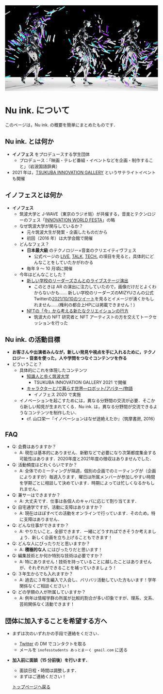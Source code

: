 ![シブキの画像](../images/shibuki_01.jpg)

# Nu ink. について
このページは，Nu ink. の概要を簡単にまとめたものです．

## Nu ink. とは何か
- **イノフェス** をプロデュースする学生団体
  - プロデュース：「映画・テレビ番組・イベントなどを企画・制作すること」（岩波国語辞典）
- 2021 年は，[TSUKUBA INNOVATION GALLERY](https://nuink.github.io/TIG_2021/) というサテライトイベントも開催

## イノフェスとは何か
- **イノフェス**
  - 筑波大学と J-WAVE（東京のラジオ局）が共催する，音楽とテクンロジーのフェス「[INNOVATION WORLD FESTA](https://www.j-wave.co.jp/iwf2021/)」の略
  - なぜ筑波大学が関与しているか？
    - 元々筑波大生が発案・企画したものだから
    - 初回（2016 年）は大学会館で開催
  - どんなフェス？
    - **日本最大級** のテクノロジー×音楽のクリエイティヴフェス
      - 公式ページの [LIVE](https://www.j-wave.co.jp/iwf2021/live.html), [TALK](https://www.j-wave.co.jp/iwf2021/talk.html), [TECH.](https://www.j-wave.co.jp/iwf2021/booth.html) の項目を見ると，具体的にどんなことをしていたかがわかる
    - 毎年 9 〜 10 月頃に開催
  - 今年はどんなことした？
    - [新しい学校のリーダーズさんとのライブステージ演出](https://news.j-wave.co.jp/2021/10/post-8576.html)
      - このときは AR の演出に注力していたので，画像だけだとよくわからないかも……
        新しい学校のリーダーズのMIZYUさんの公式Twitterの[2021/10/10のツイート](https://twitter.com/mizyuzyun/status/1447210059289673738)を見るとイメージが湧くかもしれません……(権利の都合上HPには掲載できません！)
    - [NFTの「今」から考える新たなクリエイションの行方](https://www.j-wave.co.jp/iwf2021/talk.html)
      - 筑波大の NFT 研究者と NFT アーティストの方を交えてトークセッションを行った

## Nu ink. の活動目標
- **お客さんや出演者みんなが，新しい発見や視点を手に入れるために，テクノロジー・音楽を使った，人や学問をつなぐコンテンツを作る**
- どういうこと？
  - 具体的にこれを体現したコンテンツ
    - [知識人と歩く筑波大学](https://nuink.github.io/tsukuba_intellectual/)
      - TSUKUBA INNOVATION GALLERY 2021 で開催
    - [キャラクターと/で暮らす世界―ロボット/アバター/物語](https://www.j-wave.co.jp/iwf2020_archive/talk.html)
      - イノフェス 2020 で実施
  - イノベーションを起こすためには，異なる分野間の交流が必要．そこから新しい知見が生まれてくる．Nu ink. は，異なる分野間が交流できるようなコンテンツを制作したい．
    - cf. 山口栄一『イノベーションはなぜ途絶えたか』（筑摩書房, 2016）

## FAQ
- Q: 会費はありますか？
  - A: 現在は基本的にありません．新歓などで必要になり次第都度集金する可能性はあります．2020年度と2021年度の徴収はありませんでした．
- Q: 活動頻度はどれくらいですか？
  - A: 全体でのミーティングが隔週，個別の企画でのミーティングが（企画によりますが）毎週入ります．曜日は所属メンバーが参加しやすい時間を学期ごとに相談して決めています．時期によっては忙しくなるかもしれません．
- Q: 兼サーはできますか？
  - A: 大丈夫です．仕事は各個人のキャパに応じて割り当てます．
- Q: 自宅通学ですが，活動に支障はありますか？
  - A: 現在はほぼすべての活動をオンラインで行っています．そのため，特に支障はありません．
- Q: どんな仕事ができますか？
  - A: やりたいこと，全部できます．一緒にどうすればできそうか考えましょう．新しく企画を立ち上げることもできます！
- Q: どんな人にぴったりだと思いますか？
  - A: **積極的な人** にはぴったりだと思います！
- Q: 編集技術とか何か特別な技術は必要ですか？
  - A: 特にありません！技術を持っていることに越したことはありませんが、それぞれができることを補っていきましょう！
- Q: ３年生からでも入れますか？
  - A: 過去に３年生編入で入会し、バリバリ活動していた方もいます！学年関係なくご相談ください！
- Q: どの学類の人が所属していますか？
  - A: 例年は情報学群の所属が比較的割合が多い印象ですが、理系、文系、芸術関係なく活動できます！

## 団体に加入することを希望する方へ
- まずは次のいずれかの手段で連絡をください．
  - [Twitter](https://twitter.com/NuinkTSUKUBA) の DM でコンタクトを取る
  - メールを `inofesstudents あっとまーく gmail.com` に送る
- **加入前に面談（15 分前後）を行います．**
  - 面談日程・時間は調整します．
  - まずはご連絡ください！



  [トップページへ戻る](../)
